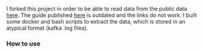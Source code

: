 I forked this project in order to be able to read data from the public data [here](https://docs.google.com/spreadsheets/d/1tEt4c_brbIT2TtRqiGPmVYWvcfRPNQaU2D7gzUJLTaU/edit#gid=0).
The guide published [here](https://isoblue.org/docs/data/read) is outdated and the links do not work.
I built some docker and bash scripts to extract the data, which is stored in an atypical format (kafka .log files).

### How to use

